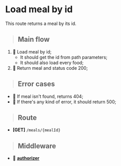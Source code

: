 # Load meal by id
This route returns a meal by its id.

> ## Main flow
1. 🚫 Load meal by id;
    - It should get the id from path parameters;
    - It should also load every food;
2. 🚫 Return meal and status code 200;

> ## Error cases
- 🚫 If meal isn't found, returns 404;
- 🚫 If there's any kind of error, it should return 500;

> ## Route
- **[GET]** `/meals/{mealId}`

> ## Middleware
- 🚫 [**authorizer**](../../auth/login/authorizer.md)
